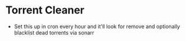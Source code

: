 # Torrent Cleaner
- Set this up in cron every hour and it'll look for remove and optionally blacklist dead torrents via sonarr
